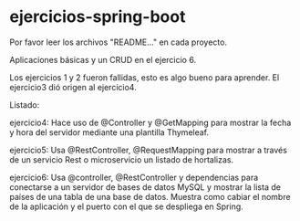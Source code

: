 # ejercicios-spring-boot

Por favor leer los archivos "README..." en cada proyecto.

Aplicaciones básicas y un CRUD en el ejercicio 6.

Los ejercicios 1 y 2 fueron  fallidas, esto es algo bueno para aprender.
El ejercicio3 dió origen al ejercicio4. 

Listado:

ejercicio4: Hace uso de @Controller y @GetMapping para mostrar la fecha y hora del servidor
mediante una plantilla Thymeleaf.

ejercicio5: Usa @RestController, @RequestMapping para mostrar a través de un servicio Rest
o microservicio un listado de hortalizas.

ejercicio6: Usa @controller, @RestController y dependencias para conectarse a un servidor de bases de datos
MySQL y mostrar la lista de países de una tabla de una base de datos. Muestra como
cabiar el nombre de la aplicación y el puerto con el que se despliega en Spring.
